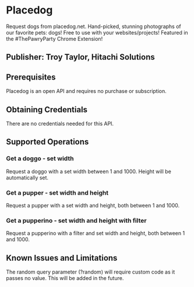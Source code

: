 # Placedog
Request dogs from placedog.net. Hand-picked, stunning photographs of our favorite pets: dogs! Free to use with your websites/projects! Featured in the #ThePawryParty Chrome Extension!

## Publisher: Troy Taylor, Hitachi Solutions

## Prerequisites
Placedog is an open API and requires no purchase or subscription.

## Obtaining Credentials
There are no credentials needed for this API.

## Supported Operations
### Get a doggo - set width
Request a doggo with a set width between 1 and 1000. Height will be automatically set.

### Get a pupper - set width and height
Request a pupper with a set width and height, both between 1 and 1000.

### Get a pupperino - set width and height with filter
Request a pupperino with a filter and set width and height, both between 1 and 1000.

## Known Issues and Limitations
The random query parameter (?random) will require custom code as it passes no value. This will be added in the future.
